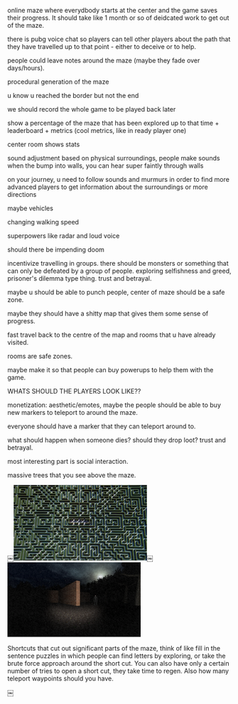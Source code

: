 online maze where everydbody starts at the center and the game saves their progress. It should take like 1 month or so of deidcated work to get out of the maze.

there is pubg voice chat so players can tell other players about the path that they have travelled up to that point - either to deceive or to help.

people could leave notes around the maze (maybe they fade over days/hours). 

procedural generation of the maze

u know u reached the border but not the end

we should record the whole game to be played back later

show a percentage of the maze that has been explored up to that time + leaderboard + metrics (cool metrics, like in ready player one)

center room shows stats

sound adjustment based on physical surroundings, people make sounds when the bump into walls, you can hear super faintly through walls

on your journey, u need to follow sounds and murmurs in order to find more advanced players to get information about the surroundings or more directions

maybe vehicles

changing walking speed

superpowers like radar and loud voice

should there be impending doom

incentivize travelling in groups. there should be monsters or something that can only be defeated by a group of people. exploring selfishness and greed, prisoner's dilemma type thing. trust and betrayal.

maybe u should be able to punch people, center of maze should be a safe zone.

maybe they should have a shitty map that gives them some sense of progress.

fast travel back to the centre of the map and rooms that u have already visited.

rooms are safe zones. 

maybe make it so that people can buy powerups to help them with the game.

WHATS SHOULD THE PLAYERS LOOK LIKE??

monetization: aesthetic/emotes, maybe the people should be able to buy new markers to teleport to around the maze.

everyone should have a marker that they can teleport around to.

what should happen when someone dies? should they drop loot? trust and betrayal.

most interesting part is social interaction.

massive trees that you see above the maze.

￼<img width="300px" src="photos/maze.jpg"></img>￼<img width="300px" src="photos/slender.png"></img>

Shortcuts that cut out significant parts of the maze, think of like fill in the sentence puzzles in which people can find letters by exploring, or take the brute force approach around the short cut. You can also have only a certain number of tries to open a short cut, they take time to regen. Also how many teleport waypoints should you have. 

￼
